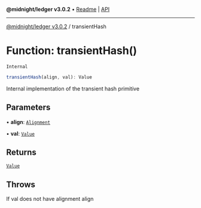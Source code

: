 **@midnight/ledger v3.0.2** • [Readme](../README.md) \| [API](../globals.md)

***

[@midnight/ledger v3.0.2](../README.md) / transientHash

# Function: transientHash()

`Internal`

```ts
transientHash(align, val): Value
```

Internal implementation of the transient hash primitive

## Parameters

• **align**: [`Alignment`](../type-aliases/Alignment.md)

• **val**: [`Value`](../type-aliases/Value.md)

## Returns

[`Value`](../type-aliases/Value.md)

## Throws

If val does not have alignment align
